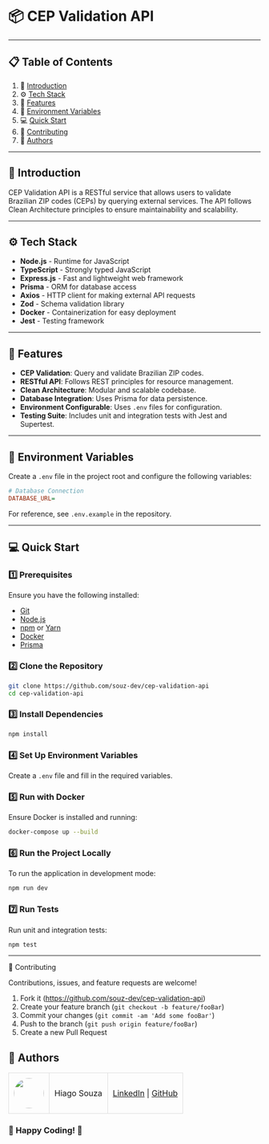 # 📦 CEP Validation API

---

## 📋 Table of Contents

1. 🚀 [Introduction](#introduction)
2. ⚙️ [Tech Stack](#tech-stack)
3. 🔋 [Features](#features)
4. 💾 [Environment Variables](#environment-variables)
5. 💻 [Quick Start](#quick-start)
6. 🤝 [Contributing](#contributing)
7. 👥 [Authors](#authors)

---

## <a name="introduction">🚀 Introduction</a>

CEP Validation API is a RESTful service that allows users to validate Brazilian ZIP codes (CEPs) by querying external services. The API follows Clean Architecture principles to ensure maintainability and scalability.

---

## <a name="tech-stack">⚙️ Tech Stack</a>

- **Node.js** - Runtime for JavaScript
- **TypeScript** - Strongly typed JavaScript
- **Express.js** - Fast and lightweight web framework
- **Prisma** - ORM for database access
- **Axios** - HTTP client for making external API requests
- **Zod** - Schema validation library
- **Docker** - Containerization for easy deployment
- **Jest** - Testing framework

---

## <a name="features">🔋 Features</a>

- **CEP Validation**: Query and validate Brazilian ZIP codes.
- **RESTful API**: Follows REST principles for resource management.
- **Clean Architecture**: Modular and scalable codebase.
- **Database Integration**: Uses Prisma for data persistence.
- **Environment Configurable**: Uses `.env` files for configuration.
- **Testing Suite**: Includes unit and integration tests with Jest and Supertest.

---

## <a name="envs">💾 Environment Variables</a>

Create a `.env` file in the project root and configure the following variables:

```ini
# Database Connection
DATABASE_URL=

```

For reference, see `.env.example` in the repository.

---

## <a name="quick-start">💻 Quick Start</a>

### 1️⃣ Prerequisites

Ensure you have the following installed:

- [Git](https://git-scm.com/)
- [Node.js](https://nodejs.org/en)
- [npm](https://www.npmjs.com/) or [Yarn](https://yarnpkg.com/)
- [Docker](https://www.docker.com/)
- [Prisma](https://www.prisma.io/)

### 2️⃣ Clone the Repository

```bash
git clone https://github.com/souz-dev/cep-validation-api
cd cep-validation-api
```

### 3️⃣ Install Dependencies

```bash
npm install
```

### 4️⃣ Set Up Environment Variables

Create a `.env` file and fill in the required variables.

### 5️⃣ Run with Docker

Ensure Docker is installed and running:

```bash
docker-compose up --build
```

### 6️⃣ Run the Project Locally

To run the application in development mode:

```bash
npm run dev
```

### 7️⃣ Run Tests

Run unit and integration tests:

```bash
npm test
```

---
 <a name="contributing">🤝 Contributing</a>

Contributions, issues, and feature requests are welcome!

1. Fork it (<https://github.com/souz-dev/cep-validation-api>)
2. Create your feature branch (`git checkout -b feature/fooBar`)
3. Commit your changes (`git commit -am 'Add some fooBar'`)
4. Push to the branch (`git push origin feature/fooBar`)
5. Create a new Pull Request

## <a name="authors">👥 Authors</a>

<table style="border-collapse: collapse; table-layout: auto text-align: left;">

  <tbody>
    <tr>
      <td style="padding: 10px; border: 1px solid #ddd;">
        <img src="https://avatars.githubusercontent.com/u/72813560?s=400&u=8d8a139a3376a866a0c901dbba3428a876d79b60&v=4" width="60" style="border-radius: 50%; display: block; margin: 0 auto;">
      </td>
      <td style="padding: 10px; border: 1px solid #ddd;">Hiago Souza</td>
      <td style="padding: 10px; border: 1px solid #ddd;">
        <a href="https://www.linkedin.com/in/souz-dev/" target="_blank">LinkedIn</a> |
        <a href="https://github.com/souz-dev" target="_blank">GitHub</a>
      </td>
    </tr>
  </tbody>
</table>


### 🚀 Happy Coding! 🎉

